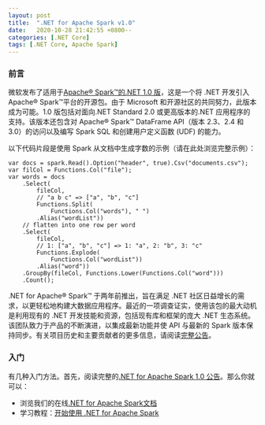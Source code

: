 ```yaml
---
layout: post
title:  ".NET for Apache Spark v1.0"
date:   2020-10-28 21:42:55 +0800--
categories: [.NET Core]
tags: [.NET Core, Apache Spark]  
---
```


### 前言
微软发布了适用于[Apache® Spark™的.NET 1.0 版](https://dotnet.microsoft.com/apps/data/spark)，这是一个将 .NET 开发引入Apache® Spark™平台的开源包。由于 Microsoft 和开源社区的共同努力，此版本成为可能。1.0 版包括对面向.NET Standard 2.0 或更高版本的.NET 应用程序的支持。该版本还包含对 Apache® Spark™ DataFrame API（版本 2.3、2.4 和 3.0）的访问以及编写 Spark SQL 和创建用户定义函数 (UDF) 的能力。

以下代码片段是使用 Spark 从文档中生成字数的示例（请在此处浏览完整示例）：
```CSharp
var docs = spark.Read().Option("header", true).Csv("documents.csv");
var filCol = Functions.Col("file");
var words = docs
    .Select(
        fileCol,
        // "a b c" => ["a", "b", "c"]
        Functions.Split(
            Functions.Col("words"), " ")
        .Alias("wordList"))
    // flatten into one row per word
    .Select(
        fileCol,
        // 1: ["a", "b", "c"] => 1: "a", 2: "b", 3: "c"
        Functions.Explode(
            Functions.Col("wordList"))
        .Alias("word"))
    .GroupBy(fileCol, Functions.Lower(Functions.Col("word")))
    .Count();
```

.NET for Apache® Spark™ 于两年前推出，旨在满足 .NET 社区日益增长的需求，以更轻松地构建大数据应用程序。最近的一项调查证实，使用该包的最大动机是利用现有的 .NET 开发技能和资源，包括现有库和框架的庞大 .NET 生态系统。该团队致力于产品的不断演进，以集成最新功能并使 API 与最新的 Spark 版本保持同步。有关项目历史和主要贡献者的更多信息，请阅读[完整公告](https://techcommunity.microsoft.com/t5/azure-synapse-analytics/microsoft-and-the-net-foundation-announce-the-release-of-version/ba-p/1820908)。

### 入门
有几种入门方法。首先，阅读完整的[.NET for Apache Spark 1.0 公告](https://techcommunity.microsoft.com/t5/azure-synapse-analytics/microsoft-and-the-net-foundation-announce-the-release-of-version/ba-p/1820908)。那么你就可以：

- 浏览我们的在线[.NET for Apache Spark文档](https://docs.microsoft.com/zh-cn/dotnet/spark/what-is-apache-spark-dotnet) 
- 学习教程：[开始使用 .NET for Apache Spark](https://docs.microsoft.com/zh-cn/dotnet/spark/tutorials/get-started?tabs=windows)
